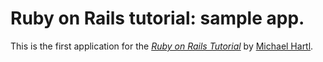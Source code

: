 # Ruby on Rails tutorial: sample app.

This is the first application for the
[*Ruby on Rails Tutorial*](http://railstutorial.jp/)
by [Michael Hartl](http://michaelhartl.com).